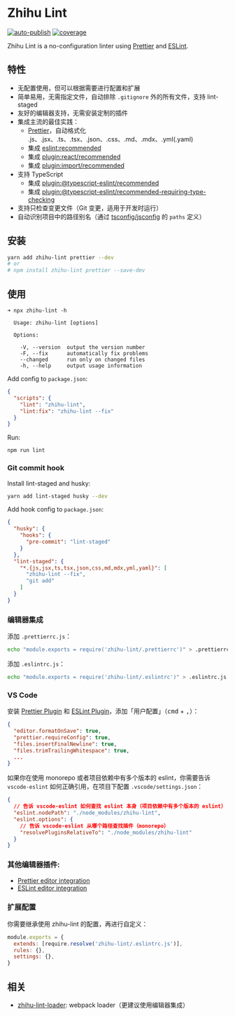 # Zhihu Lint

[![auto-publish](https://img.shields.io/badge/auto--publish-enabled-brightgreen.svg)](https://git.in.zhihu.com/fe/auto-publish)
[![coverage](http://build.in.zhihu.com/api/v1/repos/cfe/zhihu-lint/coverage/status.svg)](http://jenkins.in.zhihu.com/job/cfe-zhihu-lint-flow-std/cobertura)

Zhihu Lint is a no-configuration linter using [Prettier](https://prettier.io) and [ESLint](https://eslint.org).

## 特性

- 无配置使用，但可以根据需要进行配置和扩展
- 简单易用，无需指定文件，自动排除 `.gitignore` 外的所有文件，支持 lint-staged
- 友好的编辑器支持，无需安装定制的插件
- 集成主流的最佳实践：
  - [Prettier](https://prettier.io/)，自动格式化 .js、.jsx、.ts、.tsx、.json、.css、.md、.mdx、.yml(.yaml)
  - 集成 [eslint:recommended](https://eslint.org/docs/rules/)
  - 集成 [plugin:react/recommended](https://github.com/yannickcr/eslint-plugin-react)
  - 集成 [plugin:import/recommended](https://github.com/benmosher/eslint-plugin-import)
- 支持 TypeScript
  - 集成 [plugin:@typescript-eslint/recommended](https://github.com/typescript-eslint/typescript-eslint/blob/master/packages/eslint-plugin/README.md#supported-rules)
  - 集成 [plugin:@typescript-eslint/recommended-requiring-type-checking](https://github.com/typescript-eslint/typescript-eslint/blob/master/packages/eslint-plugin/README.md#supported-rules)
- 支持只检查变更文件（Git 变更，适用于开发时运行）
- 自动识别项目中的路径别名（通过 [tsconfig/jsconfig](https://www.typescriptlang.org/tsconfig#paths) 的 `paths` 定义）

## 安装

```bash
yarn add zhihu-lint prettier --dev
# or
# npm install zhihu-lint prettier --save-dev
```

## 使用

```
➜ npx zhihu-lint -h

  Usage: zhihu-lint [options]

  Options:

    -V, --version  output the version number
    -F, --fix      automatically fix problems
    --changed      run only on changed files
    -h, --help     output usage information
```

Add config to `package.json`:

```json
{
  "scripts": {
    "lint": "zhihu-lint",
    "lint:fix": "zhihu-lint --fix"
  }
}
```

Run:

```
npm run lint
```

### Git commit hook

Install lint-staged and husky:

```bash
yarn add lint-staged husky --dev
```

Add hook config to `package.json`:

```json
{
  "husky": {
    "hooks": {
      "pre-commit": "lint-staged"
    }
  },
  "lint-staged": {
    "*.{js,jsx,ts,tsx,json,css,md,mdx,yml,yaml}": [
      "zhihu-lint --fix",
      "git add"
    ]
  }
}
```

### 编辑器集成

添加 `.prettierrc.js`：

```bash
echo "module.exports = require('zhihu-lint/.prettierrc')" > .prettierrc.js
```

添加 `.eslintrc.js`：

```bash
echo "module.exports = require('zhihu-lint/.eslintrc')" > .eslintrc.js
```

### VS Code

安装 [Prettier Plugin](https://marketplace.visualstudio.com/items?itemName=esbenp.prettier-vscode) 和 [ESLint Plugin](https://marketplace.visualstudio.com/items?itemName=dbaeumer.vscode-eslint)，添加「用户配置」（<kbd>cmd</kbd> + <kbd>,</kbd>）：

```json
{
  "editor.formatOnSave": true,
  "prettier.requireConfig": true,
  "files.insertFinalNewline": true,
  "files.trimTrailingWhitespace": true,
  ...
}
```

如果你在使用 monorepo 或者项目依赖中有多个版本的 eslint，你需要告诉 `vscode-eslint` 如何正确引用，在项目下配置 `.vscode/settings.json`：

```json
{
  // 告诉 vscode-eslint 如何查找 eslint 本身（项目依赖中有多个版本的 eslint）
  "eslint.nodePath": "./node_modules/zhihu-lint",
  "eslint.options": {
    // 告诉 vscode-eslint 从哪个路径查找插件（monorepo）
    "resolvePluginsRelativeTo": "./node_modules/zhihu-lint"
  }
}
```

### 其他编辑器插件:

- [Prettier editor integration](https://github.com/prettier/prettier#editor-integration)
- [ESLint editor integration](https://eslint.org/docs/user-guide/integrations#editors)

### 扩展配置

你需要继承使用 zhihu-lint 的配置，再进行自定义：

```js
module.exports = {
  extends: [require.resolve('zhihu-lint/.eslintrc.js')],
  rules: {},
  settings: {},
}
```

## 相关

- [zhihu-lint-loader](https://git.in.zhihu.com/fe/zhihu-lint-loader): webpack loader（更建议使用编辑器集成）
